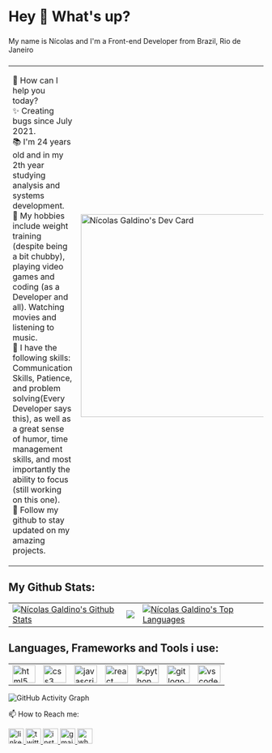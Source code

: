 <h1 align="left">Hey 👋 What's up?</h1>

###

<p align="left">My name is Nícolas and I'm a Front-end Developer from Brazil, Rio de Janeiro</p>

###

<table>
  <tr>
    <td valign="center">
      <p>
        🎯 How can I help you today?<br>
        ✨ Creating bugs since July 2021.<br/>
        📚 I'm 24 years old and in my 2th year studying analysis and systems development.<br/>
        🚀 My hobbies include weight training (despite being a bit chubby), playing video games and coding (as a Developer and all). Watching movies and listening to music.<br/>
        🙂 I have the following skills: Communication Skills, Patience, and problem solving(Every Developer says this), as well as a great sense of humor, time management skills, and most importantly the ability to focus (still working on this one).<br/>
        💞️ Follow my github to stay updated on my amazing projects.<br/>
      </p>
    </td>
    <td>
      <a href="https://app.daily.dev/nicolasGaldino"><img src="https://api.daily.dev/devcards/1d2ff5bb6d504d2bbf6cdacfaea3c4ce.png?r=4zu" width="400" alt="Nícolas Galdino's Dev Card"/></a>
    </td>
  </tr>
</table>

## My Github Stats:

<table>
  <tr>
    <td>
       <a href="https://github.com/nicolasgaldino"><img alt="Nícolas Galdino's Github Stats" src="https://github-readme-stats.vercel.app/api?username=nicolasgaldino&show_icons=true&count_private=true&theme=react&hide_border=true&bg_color=1d2a3a" /></a>
    </td>
    <td>
       <a href="http://www.github.com/nicolasgaldino"><img src="https://github-readme-streak-stats.herokuapp.com/?user=nicolasgaldino&stroke=ffffff&background=1d2a3a&ring=5BCDEC&fire=5BCDEC&currStreakNum=ffffff&currStreakLabel=5BCDEC&sideNums=ffffff&sideLabels=ffffff&dates=ffffff&hide_border=true" /></a>
    </td>
    <td>
      <a href="https://github.com/nicolasgaldino"><img alt="Nícolas Galdino's Top Languages" src="https://github-readme-stats.vercel.app/api/top-langs/?username=nicolasgaldino&langs_count=8&count_private=true&layout=compact&theme=react&hide_border=true&bg_color=1d2a3a"/></a>
    </td>
  </tr>
</table>

## Languages, Frameworks and Tools i use:
  <table>
    <tr>
      <td>
          <img src="https://cdn.jsdelivr.net/gh/devicons/devicon/icons/html5/html5-original.svg" height="35" width="45" alt="html5 logo"  />
      </td>
      <td>
        <img src="https://cdn.jsdelivr.net/gh/devicons/devicon/icons/css3/css3-original.svg" height="35" width="45" alt="css3 logo"  />
      </td>
      <td>
        <img src="https://cdn.jsdelivr.net/gh/devicons/devicon/icons/javascript/javascript-original.svg" height="35" width="45" alt="javascript logo"  />
      </td>
      <td>
         <img src="https://cdn.jsdelivr.net/gh/devicons/devicon/icons/react/react-original.svg" height="35" width="45" alt="react logo"  />
      </td>
      <td>
         <img src="https://cdn.jsdelivr.net/gh/devicons/devicon/icons/python/python-original.svg" height="35" width="45" alt="python logo"  />
      </td>
      <td>
         <img src="https://cdn.jsdelivr.net/gh/devicons/devicon/icons/git/git-original.svg" height="35" width="45" alt="git logo"  />
      </td>
      <td>
         <img src="https://cdn.jsdelivr.net/gh/devicons/devicon/icons/vscode/vscode-original.svg" height="35" width="45" alt="vscode logo"  />
      </td>
    </tr>
  </table>

![GitHub Activity Graph](https://activity-graph.herokuapp.com/graph?username=nicolasgaldino&bg_color=1d2a3a&color=5BCDEC&line=5BCDEC&point=FFFFFF&hide_border=true)

<p align="left">📫 How to Reach me:</p>

<div align="left">
  <a href="https://www.linkedin.com/in/nícolas-galdino-esmael-8370ab199" target="_blank">
    <img src="https://img.shields.io/static/v1?message=LinkedIn&logo=linkedin&label=&color=0077B5&logoColor=white&labelColor=&style=flat" height="30" alt="linkedin logo"  />
  </a>
  <a href="https://twitter.com/galdino_esmael" target="_blank">
    <img src="https://img.shields.io/static/v1?message=Twitter&logo=twitter&label=&color=1DA1F2&logoColor=white&labelColor=&style=flat" height="30" alt="twitter logo"  />
  </a>
  <a href="https://www.instagram.com/galdino_esmael/" target="_blank">
  <img src="https://img.shields.io/static/v1?message=Instagram&logo=instagram&label=&color=E4405F&logoColor=white&labelColor=&style=flat" height="30" alt="instagramlogo"  />
  </a>
  <a href="mailto:nicolasesmael1998@gmail.com" target="_blank">
    <img src="https://img.shields.io/static/v1?message=Gmail&logo=gmail&label=&color=D14836&logoColor=white&labelColor=&style=flat" height="30" alt="gmail logo"  />
  </a>
  <a href="https://api.whatsapp.com/send?phone=5521974903005" target="_blank">
    <img src="https://img.shields.io/static/v1?message=Whatsapp&logo=whatsapp&label=&color=25D366&logoColor=white&labelColor=&style=flat" height="30" alt="whatsapp logo"  />
  </a>
</div>
